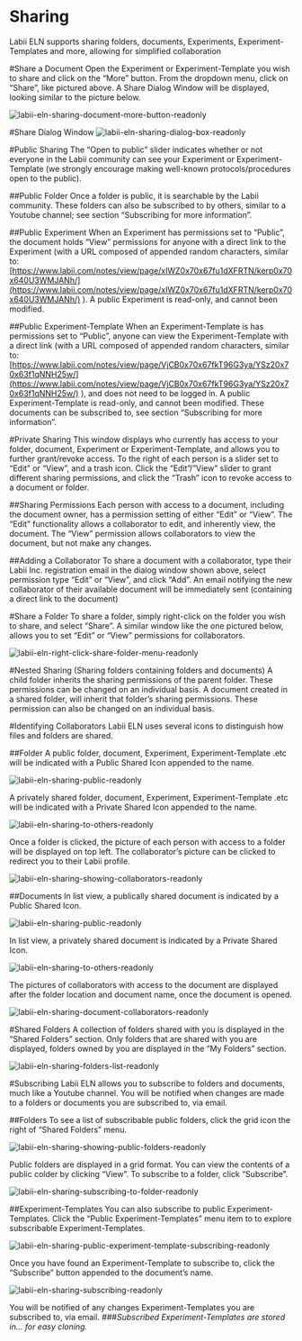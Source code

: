 # Sharing

Labii ELN supports sharing folders, documents, Experiments, Experiment-Templates and more, allowing for simplified collaboration

#Share a Document
Open the Experiment or Experiment-Template you wish to share and click on the “More” button. From the dropdown menu, click on “Share”, like pictured above. A Share Dialog Window will be displayed, looking similar to the picture below.

![labii-eln-sharing-document-more-button-readonly](https://labiiblog.files.wordpress.com/2016/01/labii-eln-sharing-document-more-button.png)

#Share Dialog Window
![labii-eln-sharing-dialog-box-readonly](https://labiiblog.files.wordpress.com/2016/01/labii-eln-sharing-dialog-box.png)

#Public Sharing
The “Open to public” slider indicates whether or not everyone in the Labii community can see your Experiment or Experiment-Template (we strongly encourage making well-known protocols/procedures open to the public).

##Public Folder
Once a folder is public, it is searchable by the Labii community. These folders can also be subscribed to by others, similar to a Youtube channel; see section “Subscribing for more information”.

##Public Experiment
When an Experiment has permissions set to “Public”, the document holds “View” permissions for anyone with a direct link to the Experiment (with a URL composed of appended random characters, similar to: [https://www.labii.com/notes/view/page/xIWZ0x70x67fu1dXFRTN/kerp0x70x640U3WMJANh/](https://www.labii.com/notes/view/page/xIWZ0x70x67fu1dXFRTN/kerp0x70x640U3WMJANh/) ). A public Experiment is read-only, and cannot been modified.

##Public Experiment-Template
When an Experiment-Template is has permissions set to “Public”, anyone can view the Experiment-Template with a direct link (with a URL composed of appended random characters, similar to: [https://www.labii.com/notes/view/page/VjCB0x70x67fkT96G3ya/YSz20x70x63f1qNNH25w/](https://www.labii.com/notes/view/page/VjCB0x70x67fkT96G3ya/YSz20x70x63f1qNNH25w/) ), and does not need to be logged in. A public Experiment-Template is read-only, and cannot been modified. These documents can be subscribed to, see section “Subscribing for more information”.

#Private Sharing
This window displays who currently has access to your folder, document, Experiment or Experiment-Template, and allows you to further grant/revoke access. 
To the right of each person is a slider set to “Edit” or “View”, and a trash icon. Click the “Edit”/”View” slider to grant different sharing permissions, and click the “Trash” icon to revoke access to a document or folder.


##Sharing Permissions
Each person with access to a document, including the document owner, has a permission setting of either “Edit” or “View”. The “Edit” functionality allows a collaborator to edit, and inherently view, the document. The “View” permission allows collaborators to view the document, but not make any changes. 

##Adding a Collaborator
To share a document with a collaborator, type their Labii Inc. registration email in the dialog window shown above, select permission type “Edit” or “View”, and click “Add”. An email notifying the new collaborator of their available document will be immediately sent (containing a direct link to the document)

#Share a Folder
To share a folder, simply right-click on the folder you wish to share, and select “Share”. A similar window like the one pictured below, allows you to set “Edit” or “View” permissions for collaborators.

![labii-eln-right-click-share-folder-menu-readonly](https://labiiblog.files.wordpress.com/2016/01/labii-eln-right-click-share-folder-menu.png)

#Nested Sharing (Sharing folders containing folders and documents)
A child folder inherits the sharing permissions of the parent folder. These permissions can be changed on an individual basis.
A document created in a shared folder, will inherit that folder’s sharing permissions. These permission can also be changed on an individual basis.

#Identifying Collaborators
Labii ELN uses several icons to distinguish how files and folders are shared.

##Folder
A public folder, document, Experiment, Experiment-Template .etc will be indicated with a Public Shared Icon appended to the name.

![labii-eln-sharing-public-readonly](https://labiiblog.files.wordpress.com/2016/01/labii-eln-sharing-public.png)

A privately shared folder, document, Experiment, Experiment-Template .etc will be indicated with a Private Shared Icon appended to the name.

![labii-eln-sharing-to-others-readonly](https://labiiblog.files.wordpress.com/2016/01/labii-eln-sharing-to-others.png)

Once a folder is clicked, the picture of each person with access to a folder will be displayed on top left.  The collaborator’s picture can be clicked to redirect you to their Labii profile.

![labii-eln-sharing-showing-collaborators-readonly](https://labiiblog.files.wordpress.com/2016/01/labii-eln-sharing-showing-collaborators.png)

##Documents
In list view, a publically shared document is indicated by a Public Shared Icon.

![labii-eln-sharing-public-readonly](https://labiiblog.files.wordpress.com/2016/01/labii-eln-sharing-public.png)

In list view, a privately shared document is indicated by a Private Shared Icon.

![labii-eln-sharing-to-others-readonly](https://labiiblog.files.wordpress.com/2016/01/labii-eln-sharing-to-others.png)

The pictures of collaborators with access to the document are displayed after the folder location and document name, once the document is opened. 

![labii-eln-sharing-document-collaborators-readonly](https://labiiblog.files.wordpress.com/2016/01/labii-eln-sharing-document-collaborators.png)

#Shared Folders
A collection of folders shared with you is displayed in the “Shared Folders” section. Only folders that are shared with you are displayed, folders owned by you are displayed in the “My Folders” section.

![labii-eln-sharing-folders-list-readonly](https://labiiblog.files.wordpress.com/2016/01/labii-eln-sharing-folders-list.png)

#Subscribing
Labii ELN allows you to subscribe to folders and documents, much like a Youtube channel. You will be notified when changes are made to a folders or documents you are subscribed to, via email. 

##Folders
To see a list of subscribable public folders, click the grid icon the right of “Shared Folders” menu.

![labii-eln-sharing-showing-public-folders-readonly](https://labiiblog.files.wordpress.com/2016/01/labii-eln-sharing-showing-public-folders.png)

Public folders are displayed in a grid format. You can view the contents of a public colder by clicking “View”. To subscribe to a folder, click “Subscribe”. 

![labii-eln-sharing-subscribing-to-folder-readonly](https://labiiblog.files.wordpress.com/2016/01/labii-eln-sharing-subscribing-to-folder.png)

##Experiment-Templates
You can also subscribe to public Experiment-Templates. Click the “Public Experiment-Templates” menu item to to explore subscribable Experiment-Templates. 

![labii-eln-sharing-public-experiment-template-subscribing-readonly](https://labiiblog.files.wordpress.com/2016/01/labii-eln-sharing-public-experiment-template-subscribing.png)

Once you have found an Experiment-Template to subscribe to, click the “Subscribe” button appended to the document’s name. 

![labii-eln-sharing-subscribing-readonly](https://labiiblog.files.wordpress.com/2016/01/labii-eln-sharing-subscribing.png)

You will be notified of any changes Experiment-Templates you are subscribed to, via email.
###*Subscribed Experiment-Templates are stored in... for easy cloning.*
